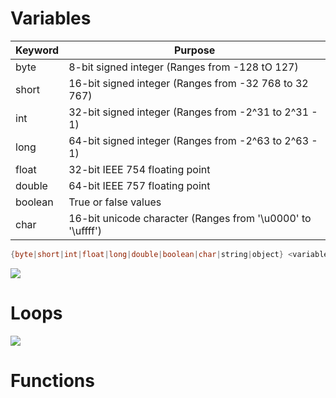 # Variables

| Keyword | Purpose |
| --- | --- |
| byte | 8-bit signed integer (Ranges from -128 tO 127) | 
| short | 16-bit signed integer (Ranges from -32 768 to 32 767) | 
| int | 32-bit signed integer (Ranges from -2^31 to 2^31 - 1) |
| long | 64-bit signed integer (Ranges from -2^63 to 2^63 - 1) | 
| float | 32-bit IEEE 754 floating point | 
| double | 64-bit IEEE 757 floating point | 
| boolean | True or false values |
| char | 16-bit unicode character (Ranges from '\u0000' to '\uffff') |

```Java
{byte|short|int|float|long|double|boolean|char|string|object} <variable_name> = <value>;
```

![](https://github.com/JonmarCorpuz/SecondBrain/blob/main/Assets/Whitespace.png)

# Loops

![](https://github.com/JonmarCorpuz/SecondBrain/blob/main/Assets/Whitespace.png)

# Functions


